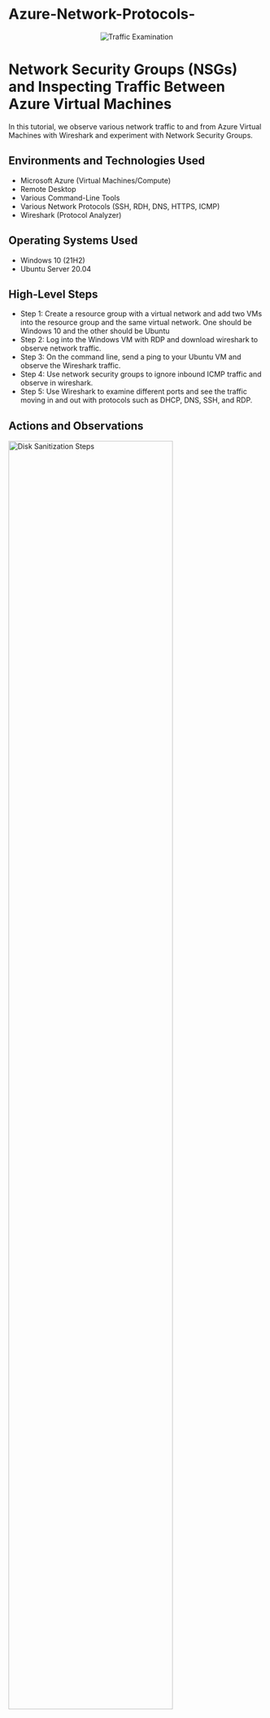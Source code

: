# Azure-Network-Protocols-
<p align="center">
<img src="https://i.imgur.com/Ua7udoS.png" alt="Traffic Examination"/>
</p>

<h1>Network Security Groups (NSGs) and Inspecting Traffic Between Azure Virtual Machines</h1>
In this tutorial, we observe various network traffic to and from Azure Virtual Machines with Wireshark and experiment with Network Security Groups. <br />


<h2>Environments and Technologies Used</h2>

- Microsoft Azure (Virtual Machines/Compute)
- Remote Desktop
- Various Command-Line Tools
- Various Network Protocols (SSH, RDH, DNS, HTTPS, ICMP)
- Wireshark (Protocol Analyzer)

<h2>Operating Systems Used </h2>

- Windows 10 (21H2)
- Ubuntu Server 20.04

<h2>High-Level Steps</h2>

- Step 1: Create a resource group with a virtual network and add two VMs into the resource group and the same virtual network. One should be Windows 10 and the other should be Ubuntu 
- Step 2: Log into the Windows VM with RDP and download wireshark to observe network traffic. 
- Step 3: On the command line, send a ping to your Ubuntu VM and observe the Wireshark traffic.
- Step 4: Use network security groups to ignore inbound ICMP traffic and observe in wireshark.
- Step 5: Use Wireshark to examine different ports and see the traffic moving in and out with protocols such as DHCP, DNS, SSH, and RDP.

<h2>Actions and Observations</h2>

<p>
<img src="https://i.imgur.com/DJmEXEB.png" height="80%" width="80%" alt="Disk Sanitization Steps"/>
</p>
<p>
- Create your Windows and Ubuntu VMs in Azure, and ensure they are in the same resource group and a part of the same virtual network. I found it easier to create the virtual network first, so you don't have to wait for it to complete its creation before making the next VM. 
</p>
<p>
- Once both VMs are running, use RDP to log to the Windows 10 VM and install Wireshark.
</p>
<p>
- Wireshark will then be used to observe ICMP traffic. Open the command line and send a ping to the Ubuntu VM you used by typing ping and then the private IP of the Ubuntu VM. 
</p>
<p>
- Send pings from the Windows VM to the Ubuntu VM perpetually by typing "ping (Ubuntu private IP) -t." In Azure, open the network security group of the Ubuntu VM, create a new rule denying inbound ICMP traffic, and observe in Wireshark and on the command line. Ensure the new rule has the lowest number, indicating it has the highest priority so another rule doesn't overrule it.
</p>
<p>
- Then delete the rule and observe as the pings start to receive replies again. 
</p>
<br />

<p>
<img src="https://i.imgur.com/DJmEXEB.png" height="80%" width="80%" alt="Disk Sanitization Steps"/>
</p>
<p>
Next, we are going to observe SSH traffic with Wireshark. Look at SSH traffic in Wireshark in the same Windows VM and open up PowerShell. Please remember your login for the Ubuntu VM. 
</p>
<p>
Once PowerShell is open, type "ssh (your login)@(the Ubuntu private IP)." It will prompt you to type in the password, which will be invisible. Type it and hit enter. 
</p>
<p>
- Then, watch in Wireshark as the SSH traffic appears when connecting to the server. 
</p>
<br />

<p>
<img src="https://i.imgur.com/DJmEXEB.png" height="80%" width="80%" alt="Disk Sanitization Steps"/>
</p>
<p>
In Wireshark, change the traffic you are observing to DHCP traffic. Then, in Powershell, type "ipconfig /renew." This will get you a new IP address, and you should witness some DHCP traffic. 
</p>
<p>
- Next, we will observe DNS traffic in Wireshark, then open a web browser and browse any website. You should see DNS traffic in Wireshark. 
</p>
<p>
- Lastly, we will look at RDP traffic; simply observe that traffic in Wireshark should be a continuous stream since we are connecting to the Windows 10 VM using RDP. If you are having trouble and cannot observe by typing RDP, try "tcp.port == 3389."
</p>
<p>
- Once complete, delete the VMs and the resource group in Azure. 
</p>
<br />
